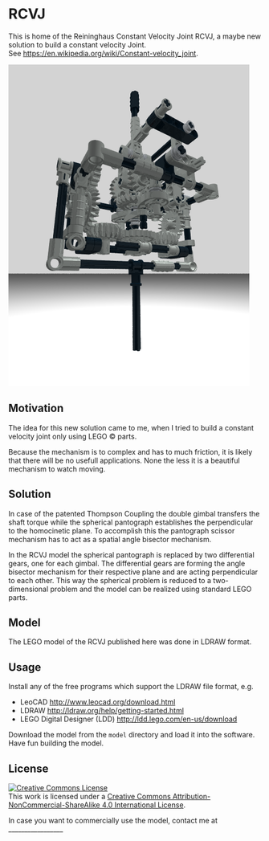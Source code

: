 # RCVJ

This is home of the Reininghaus Constant Velocity Joint RCVJ, a maybe new solution to build a constant velocity Joint.<br>
See https://en.wikipedia.org/wiki/Constant-velocity_joint.

![povray from LDRAW model](docs/V9b1.png)

## Motivation

The idea for this new solution came to me, when I tried to build a constant velocity joint only using LEGO :copyright: parts.

Because the mechanism is to complex and has to much friction, it is likely that there will be no usefull applications. None the less it is a beautiful mechanism to watch moving.

## Solution

In case of the patented Thompson Coupling the double gimbal transfers the shaft torque while the spherical pantograph establishes the perpendicular to the homocinetic plane. To accomplish this the pantograph scissor mechanism has to act as a spatial angle bisector mechanism.

In the RCVJ model the spherical pantograph is replaced by two differential gears, one for each gimbal. The differential gears are forming the angle bisector mechanism for their respective plane and are acting perpendicular to each other. This way the spherical problem is reduced to a two-dimensional problem and the model can be realized using standard LEGO parts.

## Model

The LEGO model of the RCVJ published here was done in LDRAW format.

## Usage

Install any of the free programs which support the LDRAW file format, e.g.

* LeoCAD http://www.leocad.org/download.html
* LDRAW http://ldraw.org/help/getting-started.html
* LEGO Digital Designer (LDD) http://ldd.lego.com/en-us/download

Download the model from the `model` directory and load it into the software. Have fun building the model.

## License

<a rel="license" href="http://creativecommons.org/licenses/by-nc-sa/4.0/"><img alt="Creative Commons License" style="border-width:0" src="https://i.creativecommons.org/l/by-nc-sa/4.0/88x31.png" /></a><br />This work is licensed under a <a rel="license" href="http://creativecommons.org/licenses/by-nc-sa/4.0/">Creative Commons Attribution-NonCommercial-ShareAlike 4.0 International License</a>.

In case you want to commercially use the model, contact me at _________________

